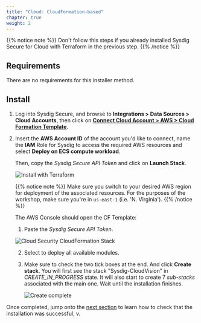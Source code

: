 ```yaml
---
title: "Cloud: CloudFormation-based"
chapter: true
weight: 2
---
```


{{% notice note %}}
Don't follow this steps if you already installed Sysdig Secure for Cloud with Terraform
in the previous step.
{{% /notice %}}


## Requirements

There are no requirements for this installer method.


## Install

1. Log into Sysdig Secure, and browse to **Integrations > Data Sources > Cloud Accounts**, 
then click on [**Connect Cloud Account > AWS > Cloud Formation Template**](https://secure.sysdig.com/#/data-sources/cloud-accounts?setupModalEnv=AWS&installContentDisplayType=tabular&accountType=cft).

1. Insert the **AWS Account ID** of the account you'd like to connect, name the **IAM** Role for Sysdig to access the required AWS resources and select **Deploy on ECS compute workload**. 
   
   Then, copy the *Sysdig Secure API Token* and click on **Launch Stack**.


    ![Install with Terraform](/images/1-installation/aws-cft.png)

    {{% notice note %}}
Make sure you switch to your desired AWS region for deployment of the associated resources.
For the purposes of the workshop, make sure you're in `us-east-1` (i.e. 'N. Virginia').
{{% /notice %}}

    The AWS Console should open the CF Template:

    1. Paste the *Sysdig Secure API Token*.

    ![Cloud Security CloudFormation Stack](/images/CloudSecurityCloudFormationStack-with-notes2.png)

    2. Select to deploy all available modules.

    3. Make sure to check the two tick boxes at the end.
        And click **Create stack**.
        You will first see the stack "Sysdig-CloudVision" in *CREATE_IN_PROGRESS* state.
        It will also start to create 7 *sub-stacks* associated with the main one.
        Wait until the installation finishes.

        ![Create complete](/images/cloudsec-site/cloudformation/installation/installation_complete.png)

Once completed, jump onto the [next section](/1-install/3-cloudreviewaccounts.html)
to learn how to check that the installation was successful, v.
